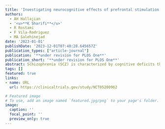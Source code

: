 ```yaml
---
title: 'Investigating neurocognitive effects of prefrontal stimulation on cognitive deficits in SCZ: a protocol for a randomized sham controlled tDCS-fMRI study'
authors:
  - AH Hallajian
  - '<u>**K Sharifi**</u>'
  - R Rostami
  - F Vila-Rodriguez
  - MA Salehinejad
date: '2023-01-01'
publishDate: '2023-12-01T07:48:28.645657Z'
publication_types: ["article-journal"]
publication: '**under revision for PLOS One**'
publication_short: '**under revision for PLOS One**'
abstract: Schizophrenia (SCZ) is characterized by cognitive deficits that are linked to prefrontal cortex dysfunction. While transcranial direct current stimulation (tDCS) shows promise for improving cognition, the effects of intensified 3mA tDCS protocols on brain physiology are unknown. This project aims to elucidate the neurophysiological and cognitive effects of an intensified prefrontal tDCS protocol in SCZ.
tags: []
featured: true
links:
- name: URL
  url: https://clinicaltrials.gov/study/NCT05200962

# Featured image
# To use, add an image named `featured.jpg/png` to your page's folder. 
image:
  caption: ''
  focal_point: ''
  preview_only: true
---
```


